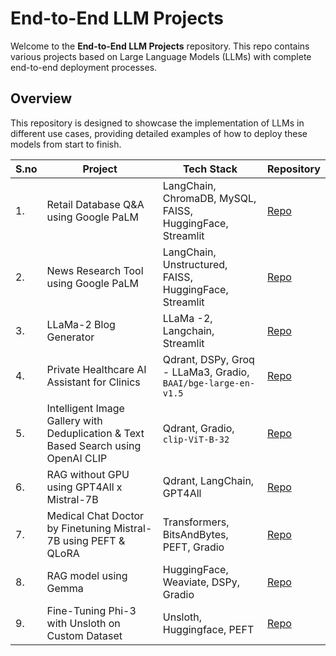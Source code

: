 # End-to-End LLM Projects

Welcome to the **End-to-End LLM Projects** repository. This repo contains various projects based on Large Language Models (LLMs) with complete end-to-end deployment processes.

## Overview

This repository is designed to showcase the implementation of LLMs in different use cases, providing detailed examples of how to deploy these models from start to finish. 

| S.no | Project | Tech Stack | Repository | 
|------|---------|------------|------------|
| 1. | Retail Database Q&A using Google PaLM | LangChain, ChromaDB, MySQL, FAISS, HuggingFace, Streamlit | [Repo](https://github.com/Jkanishkha0305/End-to-End-LLM-Projects/tree/main/PaLM_sqldb_tshirts) |
| 2. | News Research Tool using Google PaLM | LangChain, Unstructured, FAISS, HuggingFace, Streamlit | [Repo](https://github.com/Jkanishkha0305/End-to-End-LLM-Projects/tree/main/PaLM_news_research_tool) |
| 3. | LLaMa-2 Blog Generator | LLaMa -2, Langchain, Streamlit | [Repo](https://github.com/Jkanishkha0305/End-to-End-LLM-Projects/tree/main/LLaMa_2_blog_generator) |
| 4. | Private Healthcare AI Assistant for Clinics | Qdrant, DSPy, Groq - LLaMa3, Gradio, ```BAAI/bge-large-en-v1.5``` | [Repo](https://github.com/Jkanishkha0305/End-to-End-LLM-Projects/tree/main/Groq_Clininc_Assitant) |
| 5. | Intelligent Image Gallery with Deduplication & Text Based Search using OpenAI CLIP | Qdrant, Gradio, ```clip-ViT-B-32``` | [Repo](https://github.com/Jkanishkha0305/End-to-End-LLM-Projects/tree/main/CLIP_AI_Gallery) |
| 6. | RAG without GPU using GPT4All x Mistral-7B | Qdrant, LangChain, GPT4All | [Repo]() |
| 7. | Medical Chat Doctor by Finetuning Mistral-7B using PEFT & QLoRA | Transformers, BitsAndBytes, PEFT, Gradio | [Repo]() |
| 8. | RAG model using Gemma | HuggingFace, Weaviate, DSPy, Gradio | [Repo](https://github.com/Jkanishkha0305/End-to-End-LLM-Projects/tree/main/RAG_Gemma) |
| 9. | Fine-Tuning Phi-3 with Unsloth on Custom Dataset | Unsloth, Huggingface, PEFT | [Repo](https://github.com/Jkanishkha0305/End-to-End-LLM-Projects/tree/main/PHI3_Finetuning_Unsloth) |

